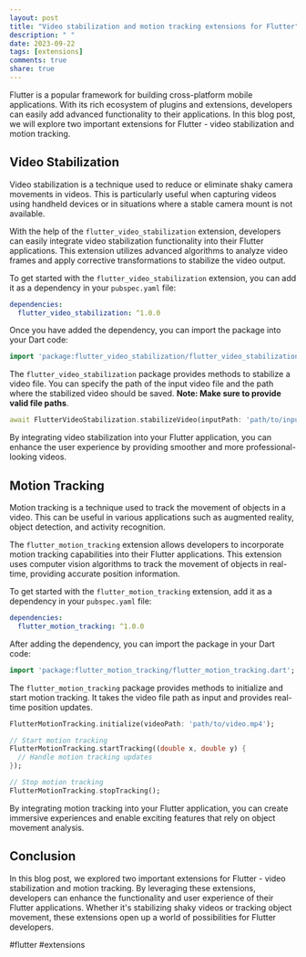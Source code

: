 ```yaml
---
layout: post
title: "Video stabilization and motion tracking extensions for Flutter"
description: " "
date: 2023-09-22
tags: [extensions]
comments: true
share: true
---
```


Flutter is a popular framework for building cross-platform mobile applications. With its rich ecosystem of plugins and extensions, developers can easily add advanced functionality to their applications. In this blog post, we will explore two important extensions for Flutter - video stabilization and motion tracking.

## Video Stabilization

Video stabilization is a technique used to reduce or eliminate shaky camera movements in videos. This is particularly useful when capturing videos using handheld devices or in situations where a stable camera mount is not available.

With the help of the `flutter_video_stabilization` extension, developers can easily integrate video stabilization functionality into their Flutter applications. This extension utilizes advanced algorithms to analyze video frames and apply corrective transformations to stabilize the video output.

To get started with the `flutter_video_stabilization` extension, you can add it as a dependency in your `pubspec.yaml` file:

```yaml
dependencies:
  flutter_video_stabilization: ^1.0.0
```

Once you have added the dependency, you can import the package into your Dart code:

```dart
import 'package:flutter_video_stabilization/flutter_video_stabilization.dart';
```

The `flutter_video_stabilization` package provides methods to stabilize a video file. You can specify the path of the input video file and the path where the stabilized video should be saved. **Note: Make sure to provide valid file paths**.

```dart
await FlutterVideoStabilization.stabilizeVideo(inputPath: 'path/to/input.mp4', outputPath: 'path/to/output.mp4');
```

By integrating video stabilization into your Flutter application, you can enhance the user experience by providing smoother and more professional-looking videos.

## Motion Tracking

Motion tracking is a technique used to track the movement of objects in a video. This can be useful in various applications such as augmented reality, object detection, and activity recognition.

The `flutter_motion_tracking` extension allows developers to incorporate motion tracking capabilities into their Flutter applications. This extension uses computer vision algorithms to track the movement of objects in real-time, providing accurate position information.

To get started with the `flutter_motion_tracking` extension, add it as a dependency in your `pubspec.yaml` file:

```yaml
dependencies:
  flutter_motion_tracking: ^1.0.0
```

After adding the dependency, you can import the package in your Dart code:

```dart
import 'package:flutter_motion_tracking/flutter_motion_tracking.dart';
```

The `flutter_motion_tracking` package provides methods to initialize and start motion tracking. It takes the video file path as input and provides real-time position updates.

```dart
FlutterMotionTracking.initialize(videoPath: 'path/to/video.mp4');

// Start motion tracking
FlutterMotionTracking.startTracking((double x, double y) {
  // Handle motion tracking updates
});

// Stop motion tracking
FlutterMotionTracking.stopTracking();
```

By integrating motion tracking into your Flutter application, you can create immersive experiences and enable exciting features that rely on object movement analysis.

## Conclusion

In this blog post, we explored two important extensions for Flutter - video stabilization and motion tracking. By leveraging these extensions, developers can enhance the functionality and user experience of their Flutter applications. Whether it's stabilizing shaky videos or tracking object movement, these extensions open up a world of possibilities for Flutter developers.

#flutter #extensions